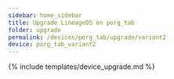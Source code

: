 ```yaml
---
sidebar: home_sidebar
title: Upgrade LineageOS on porg_tab
folder: upgrade
permalink: /devices/porg_tab/upgrade/variant2
device: porg_tab_variant2
---
```

{% include templates/device_upgrade.md %}

